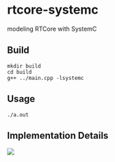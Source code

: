 # rtcore-systemc
modeling RTCore with SystemC

## Build
```shell
mkdir build
cd build
g++ ../main.cpp -lsystemc
```

## Usage
```shell
./a.out
```

## Implementation Details
![](https://i.imgur.com/FunEDjY.png)
